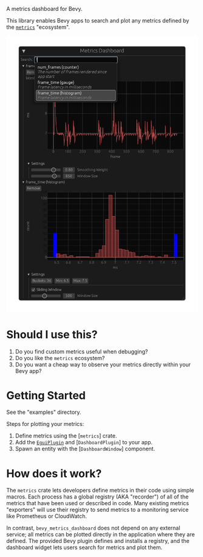 A metrics dashboard for Bevy.

This library enables Bevy apps to search and plot any metrics defined by
the [`metrics`](https://metrics.rs/) "ecosystem".

![screen](https://raw.githubusercontent.com/bonsairobo/bevy_metrics_dashboard/main/images/screen.png)

# Should I use this?

1. Do you find custom metrics useful when debugging?
1. Do you like the `metrics` ecosystem?
1. Do you want a cheap way to observe your metrics directly within your Bevy app?

# Getting Started

See the "examples" directory.

Steps for plotting your metrics:

  1. Define metrics using the [`metrics`] crate.
  1. Add the [`EguiPlugin`][egui_plugin] and [`DashboardPlugin`] to your app.
  1. Spawn an entity with the [`DashboardWindow`] component.

[egui_plugin]: bevy_egui::EguiPlugin

# How does it work?

The `metrics` crate lets developers define metrics in their code using simple
macros. Each process has a global registry (AKA "recorder") of all of the
metrics that have been used or described in code. Many existing metrics
"exporters" will use their registry to send metrics to a monitoring service
like Prometheus or CloudWatch.

In contrast, `bevy_metrics_dashboard` does not depend on any external service;
all metrics can be plotted directly in the application where they are defined.
The provided Bevy plugin defines and installs a registry, and the dashboard
widget lets users search for metrics and plot them.
